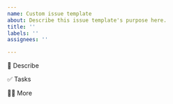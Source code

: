 ```yaml
---
name: Custom issue template
about: Describe this issue template's purpose here.
title: ''
labels: ''
assignees: ''

---
```


📄 Describe

✅ Tasks

🙋🏻 More
